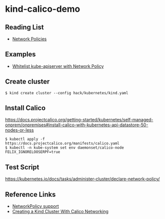 # kind-calico-demo

## Reading List

- [Network Policies](https://kubernetes.io/docs/concepts/services-networking/network-policies/)

## Examples

- [Whitelist kube-apiserver with Network Policy](https://stackoverflow.com/questions/58790124/whitelist-kube-apiserver-with-network-polic)

## Create cluster

```
$ kind create cluster --config hack/kubernetes/kind.yaml
```

## Install Calico

https://docs.projectcalico.org/getting-started/kubernetes/self-managed-onprem/onpremises#install-calico-with-kubernetes-api-datastore-50-nodes-or-less

```
$ kubectl apply -f https://docs.projectcalico.org/manifests/calico.yaml
$ kubectl -n kube-system set env daemonset/calico-node FELIX_IGNORELOOSERPF=true
```

## Test Script

https://kubernetes.io/docs/tasks/administer-cluster/declare-network-policy/

## Reference Links

- [NetworkPolicy support](https://github.com/kubernetes-sigs/kind/issues/842)
- [Creating a Kind Cluster With Calico Networking](https://alexbrand.dev/post/creating-a-kind-cluster-with-calico-networking/)
